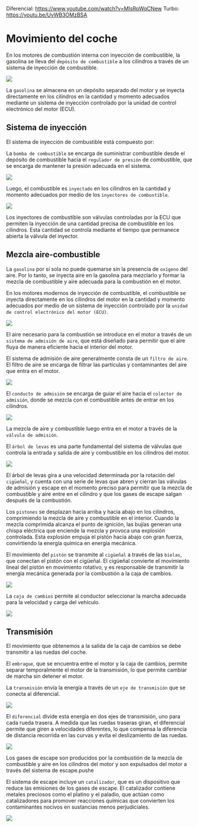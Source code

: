 
Diferencial: https://www.youtube.com/watch?v=MIsRpWqCNew
Turbo: https://youtu.be/UvWB3OMzBSA

# Movimiento del coche

En los motores de combustión interna con inyección de combustible, la gasolina se lleva del ``depósito de combustible`` a los cilindros a través de un sistema de inyección de combustible.

![](img/2023-03-24-17-54-11.png)

La ``gasolina`` se almacena en un depósito separado del motor y se inyecta directamente en los cilindros en la cantidad y momento adecuados mediante un sistema de inyección controlado por la unidad de control electrónico del motor (ECU).

## Sistema de inyección

El sistema de inyección de combustible está compuesto por:

La ``bomba de combustible`` se encarga de suministrar combustible desde el depósito de combustible hacia el ``regulador de presión`` de combustible, que se encarga de mantener la presión adecuada en el sistema.

![](img/2023-03-24-17-52-45.png)

Luego, el combustible es ``inyectado`` en los cilindros en la cantidad y momento adecuados por medio de los ``inyectores de combustible``.

![](img/2023-03-24-17-50-46.png)

Los inyectores de combustible son válvulas controladas por la ECU que permiten la inyección de una cantidad precisa de combustible en los cilindros. Esta cantidad se controla mediante el tiempo que permanece abierta la válvula del inyector.

## Mezcla aire-combustible

La ``gasolina`` por sí sola no puede quemarse sin la presencia de ``oxígeno`` del aire. Por lo tanto, se inyecta aire en la gasolina para mezclarlo y formar la mezcla de combustible y aire adecuada para la combustión en el motor.

En los motores modernos de inyección de combustible, el combustible se inyecta directamente en los cilindros del motor en la cantidad y momento adecuados por medio de un sistema de inyección controlado por la ``unidad de control electrónico del motor (ECU)``.

![](img/2023-03-24-17-38-57.png)

El aire necesario para la combustión se introduce en el motor a través de un ``sistema de admisión de aire``, que está diseñado para permitir que el aire fluya de manera eficiente hacia el interior del motor.

El sistema de admisión de aire generalmente consta de un ``filtro de aire``. El filtro de aire se encarga de filtrar las partículas y contaminantes del aire que entra en el motor.

![](img/2023-03-24-17-40-37.png)

El ``conducto de admisión`` se encarga de guiar el aire hacia el ``colector de admisión``, donde se mezcla con el combustible antes de entrar en los cilindros.

![](img/2023-03-24-17-39-43.png)

La mezcla de aire y combustible luego entra en el motor a través de la ``válvula de admisión``.

El ``árbol de levas`` es una parte fundamental del sistema de válvulas que controla la entrada y salida de aire y combustible en los cilindros del motor.

![](img/2023-03-24-17-41-32.png)

El árbol de levas gira a una velocidad determinada por la rotación del ``cigüeñal``, y cuenta con una serie de levas que abren y cierran las válvulas de admisión y escape en el momento preciso para permitir que la mezcla de combustible y aire entre en el cilindro y que los gases de escape salgan después de la combustión.

Los ``pistones`` se desplazan hacia arriba y hacia abajo en los cilindros, comprimiendo la mezcla de aire y combustible en el interior. Cuando la mezcla comprimida alcanza el punto de ignición, las bujías generan una chispa eléctrica que enciende la mezcla y provoca una explosión controlada. Esta explosión empuja el pistón hacia abajo con gran fuerza, convirtiendo la energía química en energía mecánica.

El movimiento del ``pistón`` se transmite al ``cigüeñal`` a través de las ``bielas``, que conectan el pistón con el cigüeñal. El cigüeñal convierte el movimiento lineal del pistón en movimiento rotativo, y es responsable de transmitir la energía mecánica generada por la combustión a la caja de cambios.

![](img/2023-03-24-17-43-44.png)

La ``caja de cambios`` permite al conductor seleccionar la marcha adecuada para la velocidad y carga del vehículo.

![](img/2023-03-24-17-44-55.png)

## Transmisión

El movimiento que obtenemos a la salida de la caja de cambios se debe transmitir a las ruedas del coche.

El ``embrague``, que se encuentra entre el motor y la caja de cambios, permite separar temporalmente el motor de la transmisión, lo que permite cambiar de marcha sin detener el motor.

La ``transmisión`` envía la energía a través de un ``eje de transmisión`` que se conecta al diferencial.

![](img/2023-03-24-17-45-53.png)

El ``diferencial`` divide esta energía en dos ejes de transmisión, uno para cada rueda trasera. A medida que las ruedas traseras giran, el diferencial permite que giren a velocidades diferentes, lo que compensa la diferencia de distancia recorrida en las curvas y evita el deslizamiento de las ruedas.

![](img/2023-03-24-17-47-21.png)

Los gases de escape son producidos por la combustión de la mezcla de combustible y aire en los cilindros del motor y son expulsados del motor a través del sistema de escape.pushe

El sistema de escape incluye un ``catalizador``, que es un dispositivo que reduce las emisiones de los gases de escape. El catalizador contiene metales preciosos como el platino y el paladio, que actúan como catalizadores para promover reacciones químicas que convierten los contaminantes nocivos en sustancias menos perjudiciales.

![](img/2023-03-24-17-57-00.png)